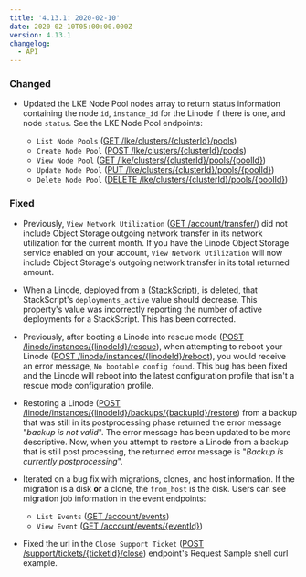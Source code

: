 ```yaml
---
title: '4.13.1: 2020-02-10'
date: 2020-02-10T05:00:00.000Z
version: 4.13.1
changelog:
  - API
---
```

### Changed

- Updated the LKE Node Pool nodes array to return status information containing the node `id`, `instance_id` for the Linode if there is one, and node `status`. See the LKE Node Pool endpoints:

  - `List Node Pools` ([GET /lke/clusters/{clusterId}/pools](https://developers.linode.com/api/v4/lke-clusters-cluster-id-pools))
  - `Create Node Pool` ([POST /lke/clusters/{clusterId}/pools](https://developers.linode.com/api/v4/lke-clusters-cluster-id-pools/#post))
  - `View Node Pool` ([GET /lke/clusters/{clusterId}/pools/{poolId}](https://developers.linode.com/api/v4/lke-clusters-cluster-id-pools-pool-id))
  - `Update Node Pool` ([PUT /lke/clusters/{clusterId}/pools/{poolId}](https://developers.linode.com/api/v4/lke-clusters-cluster-id-pools-pool-id/#put))
  - `Delete Node Pool` ([DELETE /lke/clusters/{clusterId}/pools/{poolId}](https://developers.linode.com/api/v4/lke-clusters-cluster-id-pools-pool-id/#delete))

### Fixed

- Previously, `View Network Utilization` ([GET /account/transfer/](https://developers.linode.com/api/v4/account-transfer)) did not include Object Storage outgoing network transfer in its network utilization for the current month. If you have the Linode Object Storage service enabled on your account, `View Network Utilization` will now include Object Storage's outgoing network transfer in its total returned amount.

- When a Linode, deployed from a ([StackScript](https://developers.linode.com/api/v4/linode-stackscripts)), is deleted, that StackScript's `deployments_active` value should decrease. This property's value was incorrectly reporting the number of active deployments for a StackScript. This has been corrected.

- Previously, after booting a Linode into rescue mode ([POST /linode/instances/{linodeId}/rescue](https://developers.linode.com/api/v4/linode-instances-linode-id-rescue/#post)), when attempting to reboot your Linode ([POST /linode/instances/{linodeId}/reboot](https://developers.linode.com/api/v4/linode-instances-linode-id-reboot/#post)), you would receive an error message, `No bootable config found`. This bug has been fixed and the Linode will reboot into the latest configuration profile that isn't a rescue mode configuration profile.

- Restoring a Linode ([POST /linode/instances/{linodeId}/backups/{backupId}/restore](https://developers.linode.com/api/v4/linode-instances-linode-id-backups-backup-id-restore)) from a backup that was still in its postprocessing phase returned the error message "*backup is not valid*". The error message has been updated to be more descriptive. Now, when you attempt to restore a Linode from a backup that is still post processing, the returned error message is "*Backup is currently postprocessing*".

- Iterated on a bug fix with migrations, clones, and host information. If the migration is a disk **or** a clone, the `from_host` is the disk. Users can see migration job information in the event endpoints:
  - `List Events` ([GET /account/events](https://developers.linode.com/api/v4/account-events))
  - `View Event` ([GET /account/events/{eventId}](https://developers.linode.com/api/v4/account-events-event-id))

- Fixed the url in the `Close Support Ticket` ([POST /support/tickets/{ticketId}/close](https://developers.linode.com/api/v4/support-tickets-ticket-id-close/#post)) endpoint's Request Sample shell curl example.
